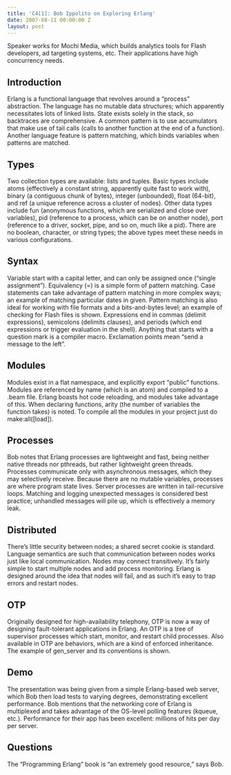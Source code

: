 ```yaml
---
title: 'C4[1]: Bob Ippolito on Exploring Erlang'
date: 2007-08-11 00:00:00 Z
layout: post
---
```


Speaker works for Mochi Media, which builds analytics tools for Flash developers, ad targeting systems, etc. Their applications have high concurrency needs.

Introduction
------------

Erlang is a functional language that revolves around a “process” abstraction. The language has no mutable data structures; which apparently necessitates lots of linked lists. State exists solely in the stack, so backtraces are comprehensive. A common pattern is to use accumulators that make use of tail calls (calls to another function at the end of a function). Another language feature is pattern matching, which binds variables when patterns are matched.

Types
-----

Two collection types are available: lists and tuples. Basic types include atoms (effectively a constant string, apparently quite fast to work with), binary (a contiguous chunk of bytes), integer (unbounded), float (64-bit), and ref (a unique reference across a cluster of nodes). Other data types include fun (anonymous functions, which are serialized and close over variables), pid (reference to a process, which can be on another node), port (reference to a driver, socket, pipe, and so on, much like a pid). There are no boolean, character, or string types; the above types meet these needs in various configurations.

Syntax
------

Variable start with a capital letter, and can only be assigned once (“single assignment”). Equivalency (=) is a simple form of pattern matching. Case statements can take advantage of pattern matching in more complex ways; an example of matching particular dates in given. Pattern matching is also ideal for working with file formats and a bits-and-bytes level; an example of checking for Flash files is shown. Expressions end in commas (delimit expressions), semicolons (delimits clauses), and periods (which end expressions or trigger evaluation in the shell). Anything that starts with a question mark is a compiler macro. Exclamation points mean “send a message to the left”.

Modules
-------

Modules exist in a flat namespace, and explicitly export “public” functions. Modules are referenced by name (which is an atom) and compiled to a .beam file. Erlang boasts hot code reloading, and modules take advantage of this. When declaring functions, arity (the number of variables the function takes) is noted. To compile all the modules in your project just do make:all([load]).

Processes
---------

Bob notes that Erlang processes are lightweight and fast, being neither native threads nor pthreads, but rather lightweight green threads. Processes communicate only with asynchronous messages, which they may selectively receive. Because there are no mutable variables, processes are where program state lives. Server processes are written in tail-recursive loops. Matching and logging unexpected messages is considered best practice; unhandled messages will pile up, which is effectively a memory leak.

Distributed
-----------

There’s little security between nodes; a shared secret cookie is standard. Language semantics are such that communication between nodes works just like local communication. Nodes may connect transitively. It’s fairly simple to start multiple nodes and add process monitoring. Erlang is designed around the idea that nodes will fail, and as such it’s easy to trap errors and restart nodes.

OTP
---

Originally designed for high-availability telephony, OTP is now a way of designing fault-tolerant applications in Erlang. An OTP is a tree of supervisor processes which start, monitor, and restart child processes. Also available in OTP are behaviors, which are a kind of enforced inheritance. The example of gen\_server and its conventions is shown.

Demo
----

The presentation was being given from a simple Erlang-based web server, which Bob then load tests to varying degrees, demonstrating excellent performance. Bob mentions that the networking core of Erlang is multiplexed and takes advantage of the OS-level polling features (kqueue, etc.). Performance for their app has been excellent: millions of hits per day per server.

Questions
---------

The “Programming Erlang” book is “an extremely good resource,” says Bob.
